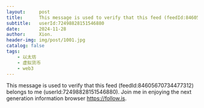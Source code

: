 ```yaml
---
layout:     post
title:      This message is used to verify that this feed (feedId:84605670734477312) belongs to me (userId:72498828151546880). Join me in enjoying the next generation information browser https://follow.is.
subtitle:   userId:72498828151546880
date:       2024-11-28
author:     Xion.
header-img: img/post/1001.jpg
catalog: false
tags:
    - 以太坊
    - 虚拟货币
    - web3
---
```



This message is used to verify that this feed (feedId:84605670734477312) belongs to me (userId:72498828151546880). Join me in enjoying the next generation information browser https://follow.is.
